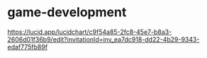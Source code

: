 # game-development
https://lucid.app/lucidchart/c9f54a85-2fc8-45e7-b8a3-2606d01f36b9/edit?invitationId=inv_ea7dc918-dd22-4b29-9343-edaf775fb89f
